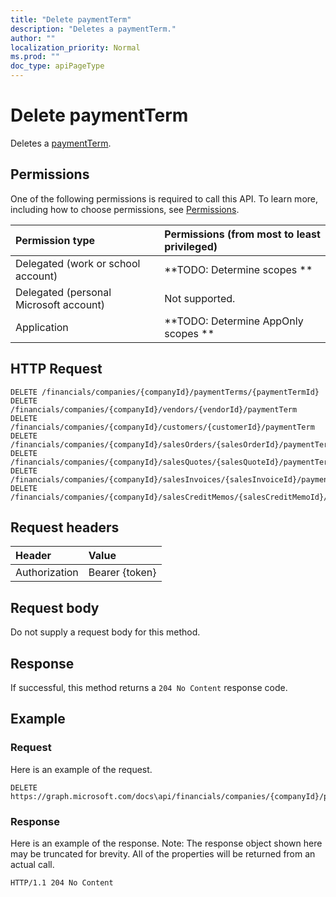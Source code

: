 ```yaml
---
title: "Delete paymentTerm"
description: "Deletes a paymentTerm."
author: ""
localization_priority: Normal
ms.prod: ""
doc_type: apiPageType
---
```


# Delete paymentTerm

Deletes a [paymentTerm](../resources/paymentterm.md).

## Permissions
One of the following permissions is required to call this API. To learn more, including how to choose permissions, see [Permissions](/concepts/permissions-reference.md).

|Permission type|Permissions (from most to least privileged)|
|:---|:---|
|Delegated (work or school account)|**TODO: Determine scopes **|
|Delegated (personal Microsoft account)|Not supported.|
|Application|**TODO: Determine AppOnly scopes **|

## HTTP Request
<!-- {
  "blockType": "ignored"
}
-->
``` http
DELETE /financials/companies/{companyId}/paymentTerms/{paymentTermId}
DELETE /financials/companies/{companyId}/vendors/{vendorId}/paymentTerm
DELETE /financials/companies/{companyId}/customers/{customerId}/paymentTerm
DELETE /financials/companies/{companyId}/salesOrders/{salesOrderId}/paymentTerm
DELETE /financials/companies/{companyId}/salesQuotes/{salesQuoteId}/paymentTerm
DELETE /financials/companies/{companyId}/salesInvoices/{salesInvoiceId}/paymentTerm
DELETE /financials/companies/{companyId}/salesCreditMemos/{salesCreditMemoId}/paymentTerm
```

## Request headers
|Header|Value|
|:---|:---|
|Authorization|Bearer {token}|

## Request body
Do not supply a request body for this method.

## Response
If successful, this method returns a `204 No Content` response code.

## Example

### Request
Here is an example of the request.
<!-- {
  "blockType": "request",
  "name": "delete_paymentterm"
}
-->
``` http
DELETE https://graph.microsoft.com/docs\api/financials/companies/{companyId}/paymentTerms/{paymentTermId}
```

### Response
Here is an example of the response. Note: The response object shown here may be truncated for brevity. All of the properties will be returned from an actual call.
<!-- {
  "blockType": "response",
  "truncated": true
}
-->
``` http
HTTP/1.1 204 No Content
```

